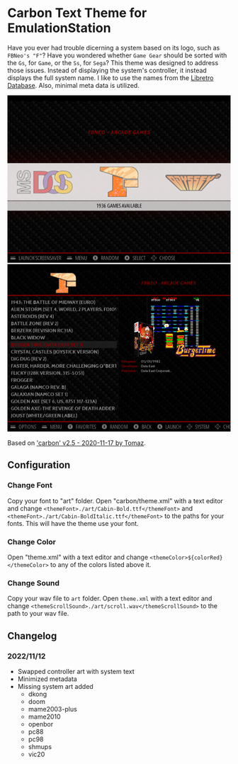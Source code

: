 # Carbon Text Theme for EmulationStation

Have you ever had trouble dicerning a system based on its logo, such as `FBNeo's "F"`? Have you wondered whether `Game Gear` should be sorted with the `Gs`, for `Game`, or the `Ss`, for `Sega`? This theme was designed to address those issues. Instead of displaying the system's controller, it instead displays the full system name. I like to use the names from the [Libretro Database](https://db.libretro.com). Also, minimal meta data is utilized.

![System Select](README/System%20Select.png) ![Detailed Game List](README/Detailed%20Game%20List.png)

Based on ['carbon' v2.5 - 2020-11-17 by Tomaz](https://github.com/RetroPie/es-theme-carbon-2021).

## Configuration

### Change Font

Copy your font to "art" folder.
Open "carbon/theme.xml" with a text editor and change `<themeFont>./art/Cabin-Bold.ttf</themeFont>` and `<themeFont>./art/Cabin-BoldItalic.ttf</themeFont>` to the paths for your fonts.
This will have the theme use your font.

### Change Color

Open "theme.xml" with a text editor and change `<themeColor>${colorRed}</themeColor>` to any of the colors listed above it.

### Change Sound

Copy your wav file to `art` folder.
Open `theme.xml` with a text editor and change `<themeScrollSound>./art/scroll.wav</themeScrollSound>` to the path to your wav file.

## Changelog

### 2022/11/12

* Swapped controller art with system text
* Minimized metadata
* Missing system art added
  * dkong
  * doom
  * mame2003-plus
  * mame2010
  * openbor
  * pc88
  * pc98
  * shmups
  * vic20
